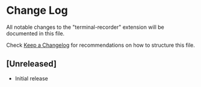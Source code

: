 # Change Log

All notable changes to the "terminal-recorder" extension will be documented in this file.

Check [Keep a Changelog](http://keepachangelog.com/) for recommendations on how to structure this file.

## [Unreleased]

- Initial release